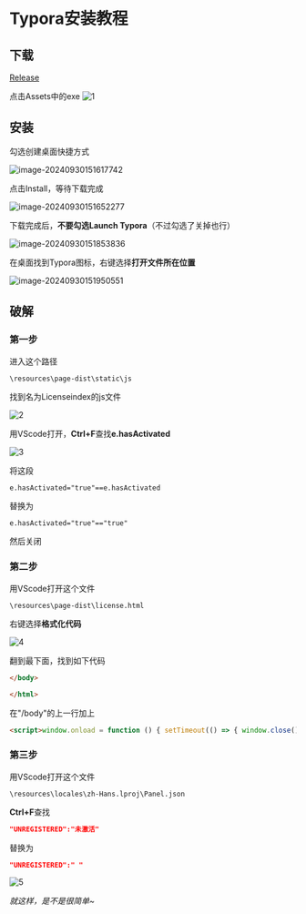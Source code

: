 # Typora安装教程

## 下载

[Release](https://github.com/OAOSS-CUP/Typora/releases)

点击Assets中的exe
![1](https://github.com/user-attachments/assets/0526ab76-a7ce-4432-84fa-cf131982aaaa)


## 安装

勾选创建桌面快捷方式

![image-20240930151617742](https://github.com/user-attachments/assets/cb177e15-3902-432b-98c7-51a8c885e212)

点击Install，等待下载完成

![image-20240930151652277](https://github.com/user-attachments/assets/45e98106-0f91-4e39-8a7b-fd3b97acfa62)

下载完成后，**不要勾选Launch Typora**（不过勾选了关掉也行）

![image-20240930151853836](https://github.com/user-attachments/assets/32069226-2ae6-41df-abfc-c15bf9a1f61f)

在桌面找到Typora图标，右键选择**打开文件所在位置**

![image-20240930151950551](https://github.com/user-attachments/assets/497d342d-7840-4469-b0dd-319b84e0f5cc)


## 破解

### 第一步

进入这个路径
```
\resources\page-dist\static\js
```
找到名为Licenseindex的js文件

![2](https://github.com/user-attachments/assets/4a80fb55-38d5-47e4-bb9d-6f8e502a2a0c)

用VScode打开，**Ctrl+F**查找**e.hasActivated**

![3](https://github.com/user-attachments/assets/a696a972-7ffe-4cdb-a738-ce98229f1992)

将这段
```
e.hasActivated="true"==e.hasActivated
```
替换为
```
e.hasActivated="true"=="true"
```
然后关闭

### 第二步

用VScode打开这个文件
```
\resources\page-dist\license.html
```

右键选择**格式化代码**

![4](https://github.com/user-attachments/assets/a2eadcda-d89d-4dba-b41f-778b030c873c)

翻到最下面，找到如下代码
```html
</body>

</html>
```

在"/body"的上一行加上
```html
<script>window.οnload = function () { setTimeout(() => { window.close(); }, 5); }</script>
```

### 第三步

用VScode打开这个文件
```
\resources\locales\zh-Hans.lproj\Panel.json 
```

**Ctrl+F**查找
```json
"UNREGISTERED":"未激活"
```

替换为
```json
"UNREGISTERED":" "
```

![5](https://github.com/user-attachments/assets/26e27af6-8417-4408-8529-4bf9a89ddf2e)

*就这样，是不是很简单~*
